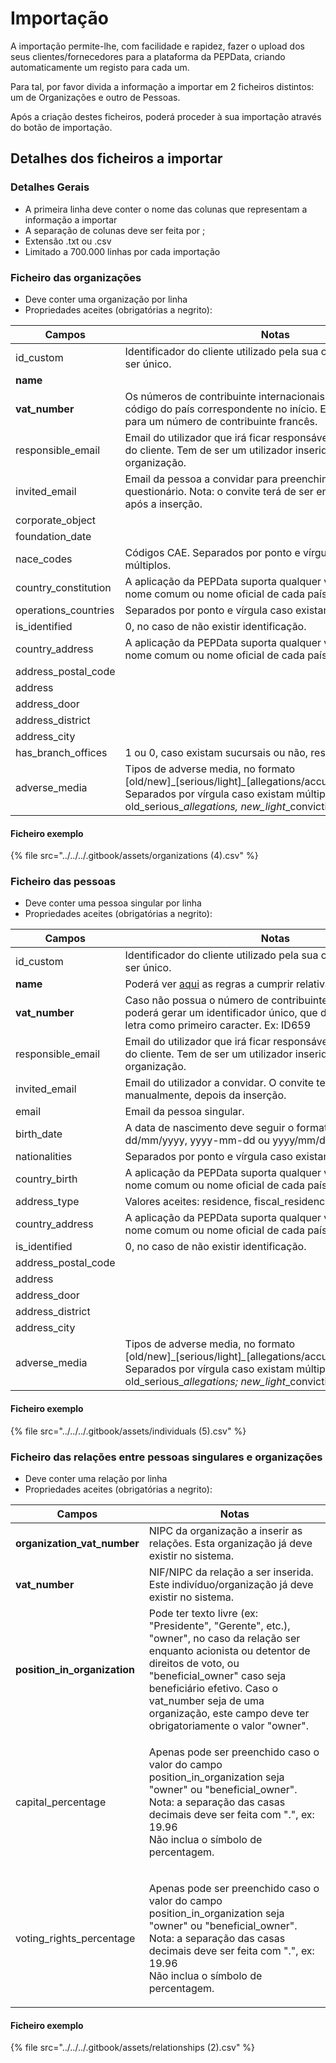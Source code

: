 # Importação

A importação permite-lhe, com facilidade e rapidez, fazer o upload dos seus clientes/fornecedores para a plataforma da PEPData, criando automaticamente um registo para cada um.

Para tal, por favor divida a informação a importar em 2 ficheiros distintos: um de Organizações e outro de Pessoas.

Após a criação destes ficheiros, poderá proceder à sua importação através do botão de importação.

## Detalhes dos ficheiros a importar

### Detalhes Gerais

* A primeira linha deve conter o nome das colunas que representam a informação a importar
* A separação de colunas deve ser feita por ;
* Extensão .txt ou .csv
* Limitado a 700.000 linhas por cada importação

### Ficheiro das organizações

* Deve conter uma organização por linha
* Propriedades aceites (obrigatórias a negrito):

| Campos                | Notas                                                                                                                                                                                                                     |
| --------------------- | ------------------------------------------------------------------------------------------------------------------------------------------------------------------------------------------------------------------------- |
| id\_custom            | Identificador do cliente utilizado pela sua organização. Tem de ser único.                                                                                                                                                |
| **name**              |                                                                                                                                                                                                                           |
| **vat\_number**       | Os números de contribuinte internacionais devem conter o código do país correspondente no início. Ex: FR12345678901 para um número de contribuinte francês.                                                               |
| responsible\_email    | Email do utilizador que irá ficar responsável pelo questionário do cliente. Tem de ser um utilizador inserido na sua organização.                                                                                         |
| invited\_email        | Email da pessoa a convidar para preenchimento do questionário. Nota: o convite terá de ser enviado manualmente, após a inserção.                                                                                          |
| corporate\_object     |                                                                                                                                                                                                                           |
| foundation\_date      |                                                                                                                                                                                                                           |
| nace\_codes           | Códigos CAE. Separados por ponto e vírgula caso existam múltiplos.                                                                                                                                                        |
| country\_constitution | A aplicação da PEPData suporta qualquer valor [ISO 3166](https://en.wikipedia.org/wiki/ISO\_3166), nome comum ou nome oficial de cada país.                                                                               |
| operations\_countries | Separados por ponto e vírgula caso existam múltiplos.                                                                                                                                                                     |
| is\_identified        | 0, no caso de não existir identificação.                                                                                                                                                                                  |
| country\_address      | A aplicação da PEPData suporta qualquer valor [ISO 3166](https://en.wikipedia.org/wiki/ISO\_3166), nome comum ou nome oficial de cada país.                                                                               |
| address\_postal\_code |                                                                                                                                                                                                                           |
| address               |                                                                                                                                                                                                                           |
| address\_door         |                                                                                                                                                                                                                           |
| address\_district     |                                                                                                                                                                                                                           |
| address\_city         |                                                                                                                                                                                                                           |
| has\_branch\_offices  | 1 ou 0, caso existam sucursais ou não, respetivamente.                                                                                                                                                                    |
| adverse\_media        | Tipos de adverse media, no formato \[old/new]﻿\_\[serious/light]_\__\[allegations/﻿accusations/﻿convictions]. Separados por vírgula caso existam múltiplos. Exemplo: old\_serious\__allegations, new\_light_\_convictions |

#### Ficheiro exemplo

{% file src="../../../.gitbook/assets/organizations (4).csv" %}

### Ficheiro das pessoas

* Deve conter uma pessoa singular por linha
* Propriedades aceites (obrigatórias a negrito):

| Campos                | Notas                                                                                                                                                                                                                     |
| --------------------- | ------------------------------------------------------------------------------------------------------------------------------------------------------------------------------------------------------------------------- |
| id\_custom            | Identificador do cliente utilizado pela sua organização. Tem de ser único.                                                                                                                                                |
| **name**              | Poderá ver [aqui](importacao-de-clientes.md#regras-a-cumprir) as regras a cumprir relativamente aos nomes.                                                                                                                |
| **vat\_number**       | Caso não possua o número de contribuinte da pessoa singular poderá gerar um identificador único, que deverá possuir uma letra como primeiro caracter. Ex: ID659                                                           |
| responsible\_email    | Email do utilizador que irá ficar responsável pelo questionário do cliente. Tem de ser um utilizador inserido na sua organização.                                                                                         |
| invited\_email        | Email do utilizador a convidar. O convite terá que ser enviado manualmente, depois da inserção.                                                                                                                           |
| email                 | Email da pessoa singular.                                                                                                                                                                                                 |
| birth\_date           | A data de nascimento deve seguir o formato dd-mm-yyyy, dd/mm/yyyy, yyyy-mm-dd ou yyyy/mm/dd.                                                                                                                              |
| nationalities         | Separados por ponto e vírgula caso existam múltiplos.                                                                                                                                                                     |
| country\_birth        | A aplicação da PEPData suporta qualquer valor [ISO 3166](https://en.wikipedia.org/wiki/ISO\_3166), nome comum ou nome oficial de cada país.                                                                               |
| address\_type         | Valores aceites: residence, fiscal\_residence e headquarters.                                                                                                                                                             |
| country\_address      | A aplicação da PEPData suporta qualquer valor [ISO 3166](https://en.wikipedia.org/wiki/ISO\_3166), nome comum ou nome oficial de cada país.                                                                               |
| is\_identified        | 0, no caso de não existir identificação.                                                                                                                                                                                  |
| address\_postal\_code |                                                                                                                                                                                                                           |
| address               |                                                                                                                                                                                                                           |
| address\_door         |                                                                                                                                                                                                                           |
| address\_district     |                                                                                                                                                                                                                           |
| address\_city         |                                                                                                                                                                                                                           |
| adverse\_media        | Tipos de adverse media, no formato \[old/new]﻿\_\[serious/light]_\__\[allegations/﻿accusations/﻿convictions]. Separados por vírgula caso existam múltiplos. Exemplo: old\_serious\__allegations; new\_light_\_convictions |

#### Ficheiro exemplo

{% file src="../../../.gitbook/assets/individuals (5).csv" %}

### Ficheiro das relações entre pessoas singulares e organizações

* Deve conter uma relação por linha
* Propriedades aceites (obrigatórias a negrito):

| Campos                         | Notas                                                                                                                                                                                                                                                                                                  |
| ------------------------------ | ------------------------------------------------------------------------------------------------------------------------------------------------------------------------------------------------------------------------------------------------------------------------------------------------------ |
| **organization\_vat\_number**  | NIPC da organização a inserir as relações. Esta organização já deve existir no sistema.                                                                                                                                                                                                                |
| **vat\_number**                | NIF/NIPC da relação a ser inserida. Este indivíduo/organização já deve existir no sistema.                                                                                                                                                                                                             |
| **position\_in\_organization** | Pode ter texto livre (ex: "Presidente", "Gerente", etc.), "owner", no caso da relação ser enquanto acionista ou detentor de direitos de voto, ou "beneficial\_owner" caso seja beneficiário efetivo. Caso o vat\_number seja de uma organização, este campo deve ter obrigatoriamente o valor "owner". |
| capital\_percentage            | <p>Apenas pode ser preenchido caso o valor do campo position_in_organization seja "owner" ou "beneficial_owner". Nota: a separação das casas decimais deve ser feita com ".", ex: 19.96<br>Não inclua o símbolo de percentagem.</p>                                                                    |
| voting\_rights\_percentage     | <p>Apenas pode ser preenchido caso o valor do campo position_in_organization seja "owner" ou "beneficial_owner". Nota: a separação das casas decimais deve ser feita com ".", ex: 19.96<br>Não inclua o símbolo de percentagem.</p>                                                                    |

#### Ficheiro exemplo

{% file src="../../../.gitbook/assets/relationships (2).csv" %}
